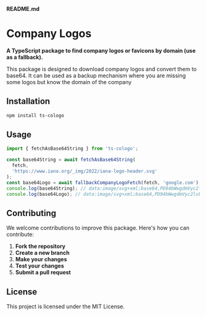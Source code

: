 **README.md**

# Company Logos

**A TypeScript package to find company logos or favicons by domain (use as a fallback).**

This package is designed to download company logos and convert them to base64. It can be used as a backup mechanism where you are missing some logos but know the domain of the company

## Installation

```bash
npm install ts-cologo
```

## Usage

```typescript
import { fetchAsBase64String } from 'ts-cologo';

const base64String = await fetchAsBase64String(
  fetch,
  'https://www.iana.org/_img/2022/iana-logo-header.svg'
);
const base64Logo = await fallbackCompanyLogoFetch(fetch, 'google.com')
console.log(base64String); // data:image/svg+xml;base64,PD94bWwgdmVyc2lvbj0iMS4w....
console.log(base64Logo); // data:image/svg+xml;base64,PD94bWwgdmVyc2lvbj0iMS4w....
```

## Contributing

We welcome contributions to improve this package. Here's how you can contribute:

1. **Fork the repository**
2. **Create a new branch**
3. **Make your changes**
4. **Test your changes**
5. **Submit a pull request**

## License

This project is licensed under the MIT License.
